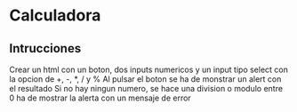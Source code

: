 # Calculadora

## Intrucciones
Crear un html con un boton, dos inputs numericos y un input tipo select con la opcion de +, -, *, / y %
Al pulsar el boton se ha de monstrar un alert con el resultado
Si no hay ningun numero, se hace una division o modulo entre 0 ha de mostrar la alerta con un mensaje de error
